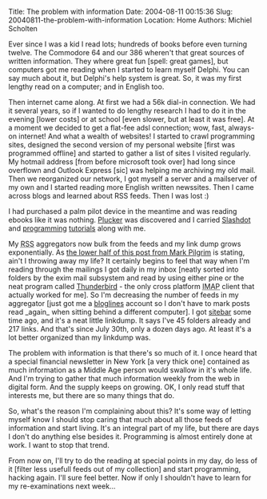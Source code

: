 Title: The problem with information
Date: 2004-08-11 00:15:36
Slug: 20040811-the-problem-with-information
Location: Home
Authors: Michiel Scholten

<p>Ever since I was a kid I read lots; hundreds of books before even turning twelve. The Commodore 64 and our 386 wheren't that great sources of written information. They where great fun [spell: great games], but computers got me reading when I started to learn myself Delphi. You can say much about it, but Delphi's help system is great. So, it was my first lengthy read on a computer; and in English too.</p>
<p>Then internet came along. At first we had a 56k dial-in connection. We had it several years, so if I wanted to do lengthy research I had to do it in the evening [lower costs] or at school [even slower, but at least it was free]. At a moment we decided to get a flat-fee adsl connection; wow, fast, always-on internet! And what a wealth of websites! I started to crawl programming sites, designed the second version of my personal website [first was programmed offline] and started to gather a list of sites I visited regularly. My hotmail address [from before microsoft took over] had long since overflown and Outlook Express [sic] was helping me archiving my old mail. Then we reorganized our network, I got myself a server and a mailserver of my own and I started reading more English written newssites. Then I came across blogs and learned about RSS feeds. Then I was lost :)</p>
<p>I had purchased a palm pilot device in the meantime and was reading ebooks like it was nothing. <a href="http://www.plkr.org/">Plucker</a> was discovered and I carried <a href="http://www.slashdot.org/">Slashdot</a> and <a href="http://diveintopython.org/">programming</a> <a href="http://www.php.net/docs.php">tutorials</a> along with me.</p>
<p>My <acronym title="RDF Site Summary">RSS</acronym> aggregators now bulk from the feeds and my link dump grows exponentially. As
<a href="http://diveintomark.org/archives/2004/08/06/vacation">the lower half of this post from Mark Pilgrim</a> is stating, ain't I throwing away my life? It certainly begins to feel that way when I'm reading through the mailings I got daily in my inbox [neatly sorted into folders by the exim mail subsystem and read by using either pine or the neat program called <a href="http://www.mozilla.org/products/thunderbird/">Thunderbird</a> - the only cross platform <acronym title="Internet Message Access Protocol">IMAP</acronym> client that actually worked for me]. So I'm decreasing the number of feeds in my aggregator [just got me a <a href="http://www.bloglines.com/">bloglines</a> account so I don't have to mark posts read _again_ when sitting behind a different computer]. I got <a href="http://www.sitebar.org/">sitebar</a> some time ago, and it's a neat little linkdump. It says I've 45 folders already and 217 links. And that's since July 30th, only a dozen days ago. At least it's a lot better organized than my linkdump was.</p>
<p>The problem with information is that there's so much of it. I once heard that a special financial newsletter in New York [a very thick one] contained as much information as a Middle Age person would swallow in it's whole life. And I'm trying to gather that much information weekly from the web in digital form. And the supply keeps on growing. OK, I only read stuff that interests me, but there are so many things that do.</p>
<p>So, what's the reason I'm complaining about this? It's some way of letting myself know I should stop caring that much about all those feeds of information and start living. It's an integral part of my life, but there are days I don't do anything else besides it. Programming is almost entirely done at work. I want to stop that trend.</p>
<p>From now on, I'll try to do the reading at special points in my day, do less of it [filter less usefull feeds out of my collection] and start programming, hacking again. I'll sure feel better. Now if only I shouldn't have to learn for my re-examinations next week...</p>